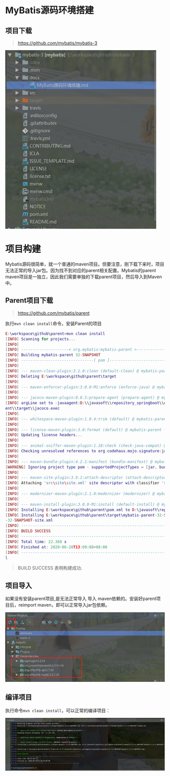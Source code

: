 # MyBatis源码环境搭建

## 项目下载

> https://github.com/mybatis/mybatis-3

![image-20200628124656812](images/MyBatis源码环境搭建/image-20200628124656812.png)



# 项目构建

​		Mybatis源码很简单，就一个普通的maven项目。但要注意，刚下载下来时，项目无法正常的导入jar包。因为找不到对应的parent相关配置。Mybatis的parent maven项目是一独立，因此我们需要单独的下载parent项目，然后导入到Maven中。

## Parent项目下载

> https://github.com/mybatis/parent

执行`mvn clean install`命令，安装Parent的项目

```lua
E:\workspace\github\parent>mvn clean install
[INFO] Scanning for projects...
[INFO]
[INFO] ---------------------< org.mybatis:mybatis-parent >---------------------
[INFO] Building mybatis-parent 32-SNAPSHOT
[INFO] --------------------------------[ pom ]---------------------------------
[INFO]
[INFO] --- maven-clean-plugin:3.1.0:clean (default-clean) @ mybatis-parent ---
[INFO] Deleting E:\workspace\github\parent\target
[INFO]
[INFO] --- maven-enforcer-plugin:3.0.0-M1:enforce (enforce-java) @ mybatis-parent ---
[INFO]
[INFO] --- jacoco-maven-plugin:0.8.5:prepare-agent (prepare-agent) @ mybatis-parent ---
[INFO] argLine set to -javaagent:D:\\javasoft\\repository_springboot\\org\\jacoco\\org.jacoco.agent\\0.8.5\\org.jacoco.agent-0.8.5-runtime.jar=destfile=E:\\workspace\\github\\par
ent\\target\\jacoco.exec
[INFO]
[INFO] --- whitespace-maven-plugin:1.0.4:trim (default) @ mybatis-parent ---
[INFO]
[INFO] --- license-maven-plugin:3.0:format (default) @ mybatis-parent ---
[INFO] Updating license headers...
[INFO]
[INFO] --- animal-sniffer-maven-plugin:1.18:check (check-java-compat) @ mybatis-parent ---
[INFO] Checking unresolved references to org.codehaus.mojo.signature:java18:1.0
[INFO]
[INFO] --- maven-bundle-plugin:4.2.1:manifest (bundle-manifest) @ mybatis-parent ---
[WARNING] Ignoring project type pom - supportedProjectTypes = [jar, bundle, war, maven-plugin]
[INFO]
[INFO] --- maven-site-plugin:3.9.1:attach-descriptor (attach-descriptor) @ mybatis-parent ---
[INFO] Attaching 'src\site\site.xml' site descriptor with classifier 'site'.
[INFO]
[INFO] --- modernizer-maven-plugin:2.1.0:modernizer (modernizer) @ mybatis-parent ---
[INFO]
[INFO] --- maven-install-plugin:3.0.0-M1:install (default-install) @ mybatis-parent ---
[INFO] Installing E:\workspace\github\parent\pom.xml to D:\javasoft\repository_springboot\org\mybatis\mybatis-parent\32-SNAPSHOT\mybatis-parent-32-SNAPSHOT.pom
[INFO] Installing E:\workspace\github\parent\target\mybatis-parent-32-SNAPSHOT-site.xml to D:\javasoft\repository_springboot\org\mybatis\mybatis-parent\32-SNAPSHOT\mybatis-parent
-32-SNAPSHOT-site.xml
[INFO] ------------------------------------------------------------------------
[INFO] BUILD SUCCESS
[INFO] ------------------------------------------------------------------------
[INFO] Total time: 22.368 s
[INFO] Finished at: 2020-06-28T13:09:08+08:00
[INFO] ------------------------------------------------------------------------
l
```

> BUILD SUCCESS 表明构建成功.

## 项目导入 

如果没有安装parent项目,是无法正常导入 导入 maven依赖的。安装好parent项目后，reimport maven，即可以正常导入jar包依赖。

![image-20200628131330252](images/MyBatis源码环境搭建/image-20200628131330252.png)

## 编译项目

执行命令`mvn clean install`，可以正常的编译项目：

![image-20200628132014280](images/MyBatis源码环境搭建/image-20200628132014280.png)